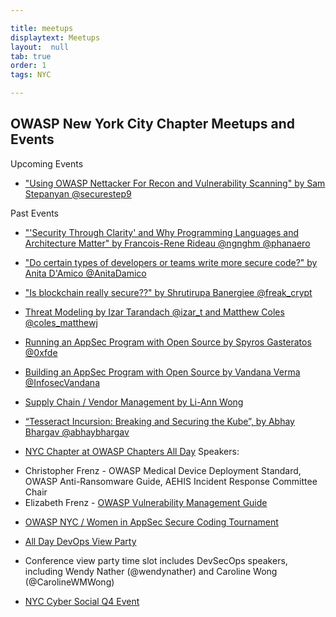 ```yaml
---

title: meetups
displaytext: Meetups
layout:  null
tab: true
order: 1
tags: NYC

---
```


## OWASP New York City Chapter Meetups and Events


Upcoming Events

* ["Using OWASP Nettacker For Recon and Vulnerability Scanning" by Sam Stepanyan @securestep9](https://www.meetup.com/OWASP-New-York-City-Chapter/events/277408962/)


Past Events

* ["'Security Through Clarity' and Why Programming Languages and Architecture Matter" by Francois-Rene Rideau @ngnghm @phanaero](https://www.youtube.com/watch?v=vVEiS6Pz_As)

* ["Do certain types of developers or teams write more secure code?" by Anita D'Amico @AnitaDamico](https://www.youtube.com/watch?v=gmp2CuH_8uQ)

* ["Is blockchain really secure??" by Shrutirupa Banergiee @freak_crypt](https://www.youtube.com/watch?v=Wf--4IRd1mY)

* [Threat Modeling by Izar Tarandach @izar_t and Matthew Coles @coles_matthewj](https://www.youtube.com/watch?v=RiSIQx-UDuA&feature=youtu.be)

* [Running an AppSec Program with Open Source by Spyros Gasteratos @0xfde](https://www.youtube.com/watch?v=8B3KLqNatm8)

* [Building an AppSec Program with Open Source by Vandana Verma @InfosecVandana](https://www.youtube.com/watch?v=xLB1gZGbvR4&feature=youtu.be)

* [Supply Chain / Vendor Management by Li-Ann Wong](https://www.youtube.com/watch?v=KnMXLyborrU&t=2s)

* [“Tesseract Incursion: Breaking and Securing the Kube”, by Abhay Bhargav @abhaybhargav](https://www.youtube.com/watch?v=mxJZ5zrDEXk&t=2140s)

* [NYC Chapter at OWASP Chapters All Day](https://owasp.org/www-community/social/chapters_all_day/)
Speakers:
+ Christopher Frenz - OWASP Medical Device Deployment Standard, OWASP Anti-Ransomware Guide, AEHIS Incident Response Committee Chair
+ Elizabeth Frenz - [OWASP Vulnerability Management Guide](https://owasp.org/www-project-vulnerability-management-guide/)

* [OWASP NYC / Women in AppSec Secure Coding Tournament](https://www.meetup.com/owaspnyc/events/268287744/)

* [All Day DevOps View Party](https://www.meetup.com/owaspnyc/events/265080090/)

- Conference view party time slot includes DevSecOps speakers, including Wendy Nather (@wendynather) and Caroline Wong (@CarolineWMWong)


* [NYC Cyber Social Q4 Event](https://www.meetup.com/owaspnyc/events/265669510/)

